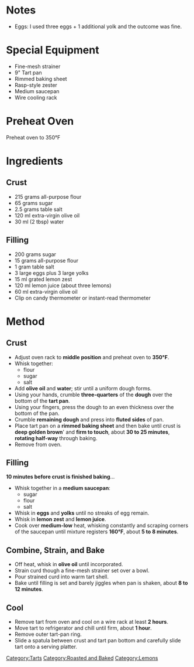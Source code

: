 # Notes

-   Eggs: I used three eggs + 1 additional yolk and the outcome was
    fine.

# Special Equipment

-   Fine-mesh strainer
-   9" Tart pan
-   Rimmed baking sheet
-   Rasp-style zester
-   Medium saucepan
-   Wire cooling rack

# Preheat Oven

Preheat oven to 350°F

# Ingredients

## Crust

-   215 grams all-purpose flour
-   65 grams sugar
-   2.5 grams table salt
-   120 ml extra-virgin olive oil
-   30 ml (2 tbsp) water

## Filling

-   200 grams sugar
-   15 grams all-purpose flour
-   1 gram table salt
-   3 large eggs plus 3 large yolks
-   15 ml grated lemon zest
-   120 ml lemon juice (about three lemons)
-   60 ml extra-virgin olive oil
-   Clip on candy thermometer or instant-read thermometer

# Method

## Crust

-   Adjust oven rack to **middle position** and preheat oven to
    **350°F**.
-   Whisk together:
    -   flour
    -   sugar
    -   salt
-   Add **olive oil** and **water**; stir until a uniform dough forms.
-   Using your hands, crumble **three-quarters** of the **dough** over
    the bottom of the **tart pan**.
-   Using your fingers, press the dough to an even thickness over the
    bottom of the pan.
-   Crumble **remaining dough** and press into **fluted sides** of pan.
-   Place tart pan on a **rimmed baking sheet** and then bake until
    crust is **deep golden brown**' and **firm to touch**, about **30 to
    25 minutes**, **rotating half-way** through baking.
-   Remove from oven.

## Filling

**10 minutes before crust is finished baking**...

-   Whisk together in a **medium saucepan**:
    -   sugar
    -   flour
    -   salt
-   Whisk in **eggs** and **yolks** until no streaks of egg remain.
-   Whisk in **lemon zest** and **lemon juice**.
-   Cook over **medium-low** heat, whisking constantly and scraping
    corners of the saucepan until mixture registers **160°F**, about **5
    to 8 minutes**.

## Combine, Strain, and Bake

-   Off heat, whisk in **olive oil** until incorporated.
-   Strain curd though a fine-mesh strainer set over a bowl.
-   Pour strained curd into warm tart shell.
-   Bake until filling is set and barely jiggles when pan is shaken,
    about **8 to 12 minutes**.

## Cool

-   Remove tart from oven and cool on a wire rack at least **2 hours**.
-   Move tart to refrigerator and chill until firm, about **1 hour**.
-   Remove outer tart-pan ring.
-   Slide a spatula between crust and tart pan bottom and carefully
    slide tart onto a serving platter.

[Category:Tarts](Category:Tarts "wikilink") [Category:Roasted and
Baked](Category:Roasted_and_Baked "wikilink")
[Category:Lemons](Category:Lemons "wikilink")